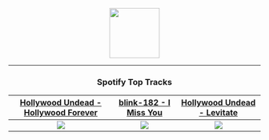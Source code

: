 <p align="center">
  <a href="https://www.tobiasmichael.de">
    <img src="https://tobiasmichael.de/assets/logo.gif" width="100" height="100"/>
  </a>
</p>

---

<h3 align="center">Spotify Top Tracks</h3>

[Hollywood Undead - Hollywood Forever](https://open.spotify.com/track/5CNopDW4B3IBlspdSmvjCh)|[blink-182 - I Miss You](https://open.spotify.com/track/1AdYZ6X00nXmO613Y7GJOl)|[Hollywood Undead - Levitate](https://open.spotify.com/track/0EZoTYqgrBBobhvMPgoSsI)
:---:|:----:|:----:
<img src="https://i.scdn.co/image/ab67616d00001e0227b1affc753caff12c012542"/>|<img src="https://i.scdn.co/image/ab67616d00001e020538b48c180256e0bdd8363f"/>|<img src="https://i.scdn.co/image/ab67616d00001e020540e8acdb2c6cc9c0c7dcd9"/>